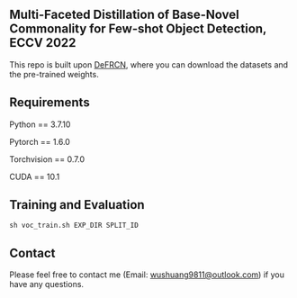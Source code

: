 ## Multi-Faceted Distillation of Base-Novel Commonality for Few-shot Object Detection, ECCV 2022

This repo is built upon [DeFRCN](https://github.com/er-muyue/DeFRCN), where you can download the datasets and the pre-trained weights.


## Requirements
Python == 3.7.10

Pytorch == 1.6.0

Torchvision == 0.7.0

CUDA == 10.1


## Training and Evaluation
`sh voc_train.sh EXP_DIR SPLIT_ID`

## Contact
Please feel free to contact me (Email: wushuang9811@outlook.com) if you have any questions.